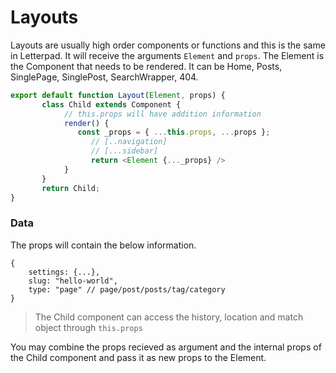 # Layouts

Layouts are usually high order components or functions and this is the same in Letterpad. It will receive the arguments `Element` and `props`. The Element is the Component that needs to be rendered. It can be Home, Posts, SinglePage, SinglePost, SearchWrapper, 404.

```javascript
export default function Layout(Element, props) {
       class Child extends Component {
            // this.props will have addition information
            render() {
               const _props = { ...this.props, ...props };
                  // [..navigation]
                  // [...sidebar]
                  return <Element {..._props} />
            }
       } 
       return Child;
}
```

### Data

The props will contain the below information.

```text
{
    settings: {...},
    slug: "hello-world",
    type: "page" // page/post/posts/tag/category
}
```

> The Child component can access the history, location and match object through `this.props`

You may combine the props recieved as argument and the internal props of the Child component and pass it as new props to the Element.

